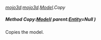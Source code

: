 _[mojo3d](../../modules/mojo3d/mojo3d-module.md):[mojo3d](../../modules/mojo3d/mojo3d-module.md).[Model](../../modules/mojo3d/mojo3d-model.md).Copy_
##### Method Copy:[Model](../../modules/mojo3d/mojo3d-model.md)( parent:[Entity](../../modules/mojo3d/mojo3d-entity.md)=Null )
Copies the model.
